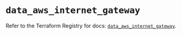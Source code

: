 # `data_aws_internet_gateway`

Refer to the Terraform Registry for docs: [`data_aws_internet_gateway`](https://registry.terraform.io/providers/hashicorp/aws/3.76.1/docs/data-sources/internet_gateway).
